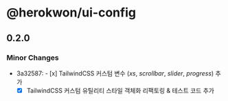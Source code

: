 # @herokwon/ui-config

## 0.2.0

### Minor Changes

- 3a32587: - [x] TailwindCSS 커스텀 변수 (_xs_, _scrollbar_, _slider_, _progress_) 추가
  - [x] TailwindCSS 커스텀 유틸리티 스타일 객체화 리팩토링 & 테스트 코드 추가
